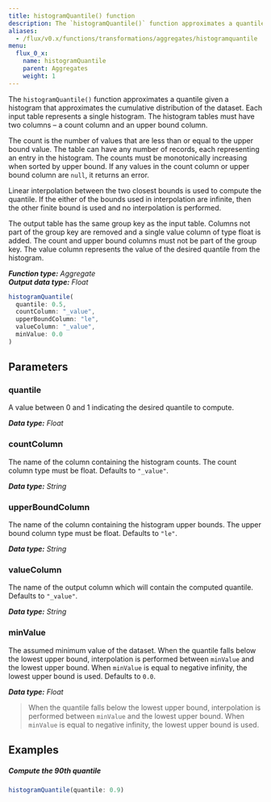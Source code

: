 ```yaml
---
title: histogramQuantile() function
description: The `histogramQuantile()` function approximates a quantile given a histogram that approximates the cumulative distribution of the dataset.
aliases:
  - /flux/v0.x/functions/transformations/aggregates/histogramquantile
menu:
  flux_0_x:
    name: histogramQuantile
    parent: Aggregates
    weight: 1
---
```


The `histogramQuantile()` function approximates a quantile given a histogram that
approximates the cumulative distribution of the dataset.
Each input table represents a single histogram.
The histogram tables must have two columns – a count column and an upper bound column.

The count is the number of values that are less than or equal to the upper bound value.
The table can have any number of records, each representing an entry in the histogram.
The counts must be monotonically increasing when sorted by upper bound.
If any values in the count column or upper bound column are `null`, it returns an error.

Linear interpolation between the two closest bounds is used to compute the quantile.
If the either of the bounds used in interpolation are infinite,
then the other finite bound is used and no interpolation is performed.

The output table has the same group key as the input table.
Columns not part of the group key are removed and a single value column of type float is added.
The count and upper bound columns must not be part of the group key.
The value column represents the value of the desired quantile from the histogram.

_**Function type:** Aggregate_  
_**Output data type:** Float_

```js
histogramQuantile(
  quantile: 0.5,
  countColumn: "_value",
  upperBoundColumn: "le",
  valueColumn: "_value",
  minValue: 0.0
)
```

## Parameters

### quantile
A value between 0 and 1 indicating the desired quantile to compute.

_**Data type:** Float_

### countColumn
The name of the column containing the histogram counts.
The count column type must be float.
Defaults to `"_value"`.

_**Data type:** String_

### upperBoundColumn
The name of the column containing the histogram upper bounds.
The upper bound column type must be float.
Defaults to `"le"`.

_**Data type:** String_

### valueColumn
The name of the output column which will contain the computed quantile.
Defaults to `"_value"`.

_**Data type:** String_

### minValue
The assumed minimum value of the dataset.
When the quantile falls below the lowest upper bound, interpolation is performed between `minValue` and the lowest upper bound.
When `minValue` is equal to negative infinity, the lowest upper bound is used.
Defaults to `0.0`.

_**Data type:** Float_

> When the quantile falls below the lowest upper bound,
> interpolation is performed between `minValue` and the lowest upper bound.
> When `minValue` is equal to negative infinity, the lowest upper bound is used.

## Examples

##### Compute the 90th quantile
```js
histogramQuantile(quantile: 0.9)
```
